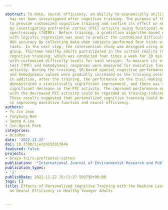---
abstract: To date, neural efficiency, an ability to economically utilize mental resources,
  has not been investigated after cognitive training. The purpose of this study was
  to provide customized cognitive training and confirm its effect on neural efficiency
  by investigating prefrontal cortex (PFC) activity using functional near-infrared
  spectroscopy (fNIRS). Before training, a prediction algorithm based on the PFC activity
  with logistic regression was used to predict the customized difficulty level with
  86% accuracy by collecting data when subjects performed four kinds of cognitive
  tasks. In the next step, the intervention study was designed using one pre-posttest
  group. Thirteen healthy adults participated in the virtual reality (VR)-based spatial
  cognitive training, which was conducted four times a week for 30 min for three weeks
  with customized difficulty levels for each session. To measure its effect, the trail-making
  test (TMT) and hemodynamic responses were measured for executive function and PFC
  activity. During the training, VR-based spatial cognitive performance was improved,
  and hemodynamic values were gradually increased as the training sessions progressed.
  In addition, after the training, the performance on the trail-making task (TMT)
  demonstrated a statistically significant improvement, and there was a statistically
  significant decrease in the PFC activity. The improved performance on the TMT coupled
  with the decreased PFC activity could be regarded as training-induced neural efficiency.
  These results suggested that personalized cognitive training could be effective
  in improving executive function and neural efficiency.
authors:
- Yu Jin Jeun
- Yunyoung Nam
- Seong A Lee
- Jin-Hyuck Park
categories:
- OctaMon
date: '2022-11-22'
doi: 10.3390/ijerph192013044
featured: false
projects:
- brain-fnirs-prefrontal-cortex
publication: '*International Journal of Environmental Research and Public Health*'
publication_types:
- '2'
publishDate: 2022-11-22 15:11:27.503750+00:00
tags: []
title: Effects of Personalized Cognitive Training with the Machine Learning Algorithm
  on Neural Efficiency in Healthy Younger Adults

---
